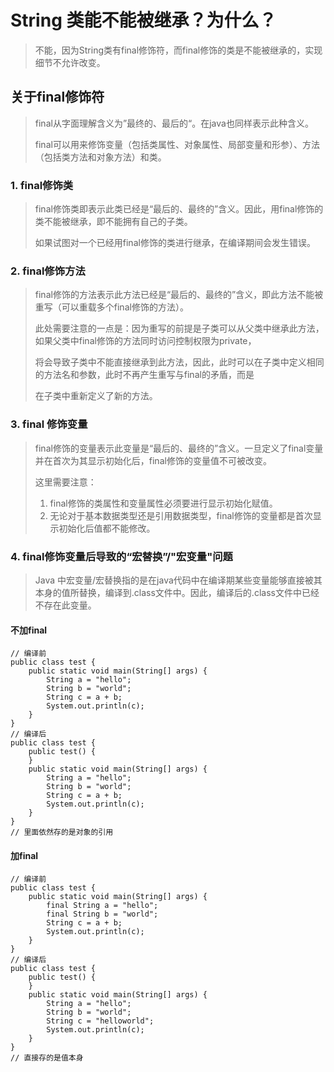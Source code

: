 # String 类能不能被继承？为什么？

> 不能，因为String类有final修饰符，而final修饰的类是不能被继承的，实现细节不允许改变。

## 关于final修饰符

> final从字面理解含义为”最终的、最后的“。在java也同样表示此种含义。
>
> final可以用来修饰变量（包括类属性、对象属性、局部变量和形参）、方法（包括类方法和对象方法）和类。

### 1. final修饰类

> final修饰类即表示此类已经是“最后的、最终的”含义。因此，用final修饰的类不能被继承，即不能拥有自己的子类。
>
> 如果试图对一个已经用final修饰的类进行继承，在编译期间会发生错误。

### 2. final修饰方法

> final修饰的方法表示此方法已经是“最后的、最终的”含义，即此方法不能被重写（可以重载多个final修饰的方法）。
>
> 此处需要注意的一点是：因为重写的前提是子类可以从父类中继承此方法，如果父类中final修饰的方法同时访问控制权限为private，
>
> 将会导致子类中不能直接继承到此方法，因此，此时可以在子类中定义相同的方法名和参数，此时不再产生重写与final的矛盾，而是
>
> 在子类中重新定义了新的方法。

### 3. final 修饰变量

> final修饰的变量表示此变量是“最后的、最终的”含义。一旦定义了final变量并在首次为其显示初始化后，final修饰的变量值不可被改变。
>
> 这里需要注意：
>
> 1. final修饰的类属性和变量属性必须要进行显示初始化赋值。
> 2. 无论对于基本数据类型还是引用数据类型，final修饰的变量都是首次显示初始化后值都不能修改。

### 4. final修饰变量后导致的“宏替换”/"宏变量"问题

> Java 中宏变量/宏替换指的是在java代码中在编译期某些变量能够直接被其本身的值所替换，编译到.class文件中。因此，编译后的.class文件中已经不存在此变量。

#### 不加final

```
// 编译前
public class test {
    public static void main(String[] args) {
        String a = "hello";
        String b = "world";
        String c = a + b;
        System.out.println(c);
    }
}
// 编译后
public class test {
    public test() {
    }
    public static void main(String[] args) {
        String a = "hello";
        String b = "world";
        String c = a + b;
        System.out.println(c);
    }
}
// 里面依然存的是对象的引用
```

#### 加final

````
// 编译前
public class test {
    public static void main(String[] args) {
        final String a = "hello";
        final String b = "world";
        String c = a + b;
        System.out.println(c);
    }
}
// 编译后
public class test {
    public test() {
    }
    public static void main(String[] args) {
        String a = "hello";
        String b = "world";
        String c = "helloworld";
        System.out.println(c);
    }
}
// 直接存的是值本身
````

